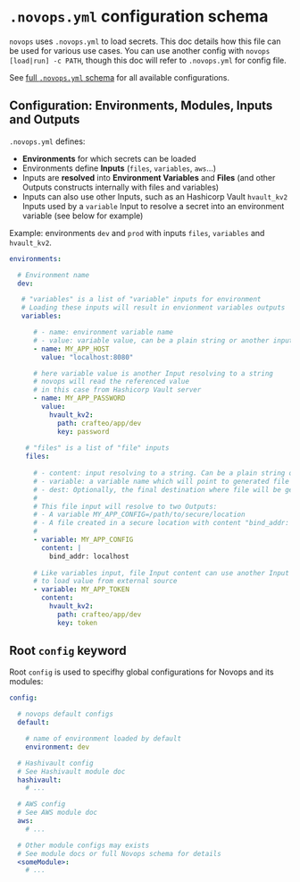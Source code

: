 # `.novops.yml` configuration schema

`novops` uses `.novops.yml` to load secrets. This doc details how this file can be used for various use cases. You can use another config with `novops [load|run] -c PATH`, though this doc will refer to `.novops.yml` for config file.

See [full `.novops.yml` schema](https://novops.dev/config/schema.html) for all available configurations.

## Configuration: Environments, Modules, Inputs and Outputs

`.novops.yml` defines:

- **Environments** for which secrets can be loaded
- Environments define **Inputs** (`files`, `variables`, `aws`...)
- Inputs are **resolved** into **Environment Variables** and **Files** (and other Outputs constructs internally with files and variables)
- Inputs can also use other Inputs, such as an Hashicorp Vault `hvault_kv2` Inputs used by a `variable` Input to resolve a secret into an environment variable (see below for example)

Example: environments `dev` and `prod` with inputs `files`, `variables` and `hvault_kv2`. 

```yaml
environments:

  # Environment name
  dev:    

   # "variables" is a list of "variable" inputs for environment 
   # Loading these inputs will result in envionment variables outputs
   variables:

      # - name: environment variable name
      # - value: variable value, can be a plain string or another input
      - name: MY_APP_HOST
        value: "localhost:8080"

      # here variable value is another Input resolving to a string
      # novops will read the referenced value
      # in this case from Hashicorp Vault server
      - name: MY_APP_PASSWORD
        value:
          hvault_kv2:
            path: crafteo/app/dev
            key: password
    
    # "files" is a list of "file" inputs
    files:
      
      # - content: input resolving to a string. Can be a plain string or another input resolving to a string
      # - variable: a variable name which will point to generated file
      # - dest: Optionally, the final destination where file will be generate. By default Novops create a file in a secure directory.
      #
      # This file input will resolve to two Outputs:
      # - A variable MY_APP_CONFIG=/path/to/secure/location
      # - A file created in a secure location with content "bind_addr: localhost"
      #
      - variable: MY_APP_CONFIG
        content: |
          bind_addr: localhost
    
      # Like variables input, file Input content can use another Input
      # to load value from external source
      - variable: MY_APP_TOKEN
        content: 
          hvault_kv2:
            path: crafteo/app/dev
            key: token
```

## Root `config` keyword

Root `config` is used to specifhy global configurations for Novops and its modules:

```yaml
config:

  # novops default configs
  default:

    # name of environment loaded by default
    environment: dev

  # Hashivault config
  # See Hashivault module doc
  hashivault:
    # ...

  # AWS config
  # See AWS module doc
  aws:
    # ...

  # Other module configs may exists
  # See module docs or full Novops schema for details
  <someModule>:
    # ...
```